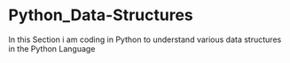 # Python_Data-Structures

In this Section i am coding in Python to understand various data structures in the Python Language
